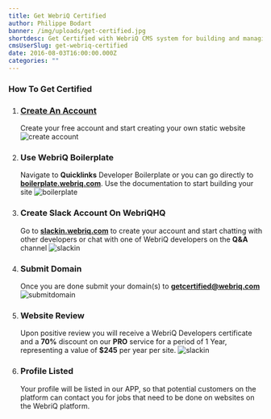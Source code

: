 ```yaml
---
title: Get WebriQ Certified
author: Philippe Bodart
banner: /img/uploads/get-certified.jpg
shortdesc: Get Certified with WebriQ CMS system for building and managing Static Pages
cmsUserSlug: get-webriq-certified
date: 2016-08-03T16:00:00.000Z
categories: ""
---
```


### How To Get Certified

1. ### [Create An Account](http://app.webriq.com/sites/create) 
   Create your free account and start creating your own static website
   ![create account](  /img/uploads/register.jpg)
2. ### Use WebriQ Boilerplate
    Navigate to **Quicklinks** Developer  Boilerplate or you can go   directly to [**boilerplate.webriq.com**](http://boilerplate.webriq.com/). Use the documentation to start building your site
   ![boilerplate](/img/uploads/boiler.jpg)
3. ### Create Slack Account On WebriQHQ
    Go to [**slackin.webriq.com**](http://slackin.webriq.com/) to create your account and start chatting with other developers or chat with one of WebriQ developers on the **Q&amp;A** channel
 ![slackin]( /img/uploads/createacctslack.jpg)
4. ### Submit Domain
    Once you are done submit your domain(s) to [**getcertified@webriq.com**](mailto:getcertified@webriq.com)
    ![submitdomain](/img/uploads/submitdomain.jpg)
5. ### Website Review
    Upon positive review you will receive a WebriQ Developers certificate and a **70%** discount on our **PRO** service for a period of 1 Year, representing a value of **$245** per year per site.
    ![slackin](/img/uploads/review.jpg)
6. ### Profile Listed
    Your profile will be listed in our APP, so that potential customers on the platform can contact you for jobs that need to be done on websites on the WebriQ platform.

  

  

  


  

  